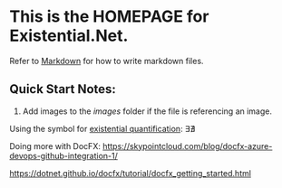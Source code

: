 ﻿# This is the HOMEPAGE for **Existential.Net**.
Refer to [Markdown](http://daringfireball.net/projects/markdown/) for how to write markdown files.
## Quick Start Notes:
1. Add images to the *images* folder if the file is referencing an image.

Using the symbol for 
[existential quantification](https://en.wikipedia.org/wiki/Existential_quantification): ∃∄

Doing more with DocFX:
https://skypointcloud.com/blog/docfx-azure-devops-github-integration-1/

https://dotnet.github.io/docfx/tutorial/docfx_getting_started.html
